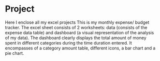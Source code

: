 # Project
Here I enclose all my excel projects
This is my monthly expense/ budget tracker. 
The excel sheet consists of 2 worksheets: data (consists of the expense data table) and dashboard (a visual representation of the analysis of my data). 
The dashboard clearly displays the total amount of money spent in different categories during the time duration entered. 
It encompasses of a category amount table, different icons, a bar chart and a pie chart.
